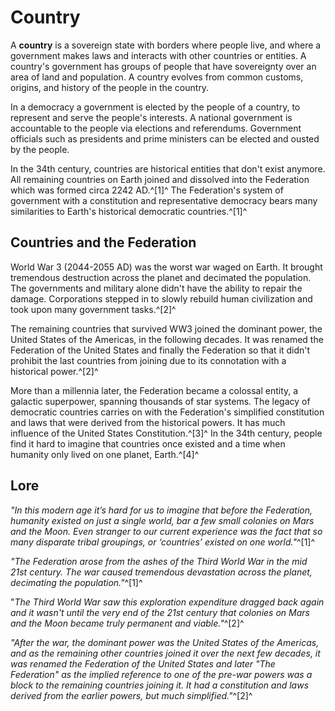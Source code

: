 # Country
A **country** is a sovereign state with borders where people live, and where a government makes laws and interacts with other countries or entities. A country's government has groups of people that have sovereignty over an area of land and population. A country evolves from common customs, origins, and history of the people in the country. 

In a democracy a government is elected by the people of a country, to represent and serve the people's interests. A national government is accountable to the people via elections and referendums. Government officials such as presidents and prime ministers can be elected and ousted by the people.

In the 34th century, countries are historical entities that don't exist anymore. All remaining countries on Earth joined and dissolved into the Federation which was formed circa 2242 AD.^[1]^ The Federation's system of government with a constitution and representative democracy bears many similarities to Earth's historical democratic countries.^[1]^ 

## Countries and the Federation

World War 3 (2044-2055 AD) was the worst war waged on Earth. It brought tremendous destruction across the planet and decimated the population. The governments and military alone didn't have the ability to repair the damage. Corporations stepped in to slowly rebuild human civilization and took upon many government tasks.^[2]^ 

The remaining countries that survived WW3 joined the dominant power, the United States of the Americas, in the following decades. It was renamed the Federation of the United States and finally the Federation so that it didn't prohibit the last countries from joining due to its connotation with a historical power.^[2]^

More than a millennia later, the Federation became a colossal entity, a galactic superpower, spanning thousands of star systems. The legacy of democratic countries carries on with the Federation's simplified constitution and laws that were derived from the historical powers. It has much influence of the United States Constitution.^[3]^ In the 34th century, people find it hard to imagine that countries once existed and a time when humanity only lived on one planet, Earth.^[4]^

## Lore

*"In this modern age it’s hard for us to imagine that before the Federation, humanity existed on just a single world, bar a few small colonies on Mars and the Moon. Even stranger to our current experience was the fact that so many disparate tribal groupings, or ‘countries’ existed on one world."*^[1]^

*"The Federation arose from the ashes of the Third World War in the mid 21st century. The war caused tremendous devastation across the planet, decimating the population."*^[1]^

"*The Third World War saw this exploration expenditure dragged back again and it wasn't until the very end of the 21st century that colonies on Mars and the Moon became truly permanent and viable."*^[2]^

*"After the war, the dominant power was the United States of the Americas, and as the remaining other countries joined it over the next few decades, it was renamed the Federation of the United States and later "The Federation" as the implied reference to one of the pre-war powers was a block to the remaining countries joining it. It had a constitution and laws derived from the earlier powers, but much simplified."*^[2]^